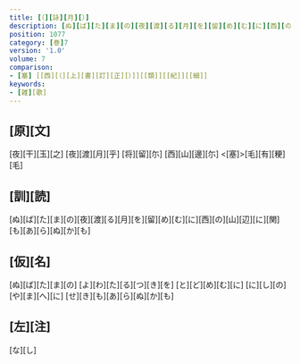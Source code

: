 ```yaml
---
title: [（][詠][月][）]
description: [ぬ][ば][た][ま][の][夜][渡][る][月][を][留][め][む][に][西][の][山][辺][に][関][も][あ][ら][ぬ][か][も]
position: 1077
category: [巻]7
version: '1.0'
volume: 7
comparison:
- [塞] [[西][（][上][書][訂][正][）]][[類]][[紀]][[細]]
keywords:
- [雑][歌]
---
```


## [原][文]

[夜][干][玉][之] [夜][渡][月][乎] [将][留][尓] [西][山][邊][尓] <[塞]>[毛][有][粳][毛]

## [訓][読]

[ぬ][ば][た][ま][の][夜][渡][る][月][を][留][め][む][に][西][の][山][辺][に][関][も][あ][ら][ぬ][か][も]

## [仮][名]

[ぬ][ば][た][ま][の] [よ][わ][た][る][つ][き][を] [と][ど][め][む][に] [に][し][の][や][ま][へ][に] [せ][き][も][あ][ら][ぬ][か][も]

## [左][注]

[な][し]
